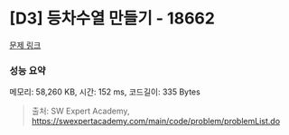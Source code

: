 # [D3] 등차수열 만들기 - 18662 

[문제 링크](https://swexpertacademy.com/main/code/problem/problemDetail.do?contestProbId=AYo-e9EKmGoDFAQI) 

### 성능 요약

메모리: 58,260 KB, 시간: 152 ms, 코드길이: 335 Bytes



> 출처: SW Expert Academy, https://swexpertacademy.com/main/code/problem/problemList.do